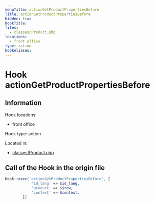 ```yaml
---
menuTitle: actionGetProductPropertiesBefore
Title: actionGetProductPropertiesBefore
hidden: true
hookTitle: 
files:
  - classes/Product.php
locations:
  - front office
type: action
hookAliases:
---
```


# Hook actionGetProductPropertiesBefore

## Information

Hook locations: 
  - front office

Hook type: action

Located in: 
  - [classes/Product.php](https://github.com/PrestaShop/PrestaShop/blob/8.0.x/classes/Product.php)

## Call of the Hook in the origin file

```php
Hook::exec('actionGetProductPropertiesBefore', [
            'id_lang' => $id_lang,
            'product' => &$row,
            'context' => $context,
        ])
```
